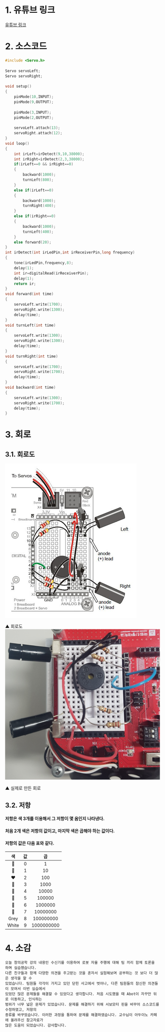 # 1. 유튜브 링크
[유튜브 링크](https://youtube.com)
# 2. 소스코드
```c
#include <Servo.h>

Servo servoLeft;
Servo servoRight;

void setup()
{
	pinMode(10,INPUT);
	pinMode(9,OUTPUT);
	
	pinMode(3,INPUT);
	pinMode(2,OUTPUT);
	
	servoLeft.attach(13);
	servoRight.attach(12);
}
void loop()
{
	int irLeft=irDetect(9,10,38000);
	int irRight=irDetect(2,3,38000);
	if(irLeft==0 && irRight==0)
	{
		backward(1000);
		turnLeft(800);
	}
	else if(irLeft==0)
	{
		backward(1000);
		turnRight(400);
	}
	else if(irRight==0)
	{
		backward(1000);
		turnLeft(400);
	}
	else forward(20);
}
int irDetect(int irLedPin,int irReceiverPin,long frequency)
{
	tone(irLedPin,frequency,8);
	delay(1);
	int ir=digitalRead(irReceiverPin);
	delay(1);
	return ir;
}
void forward(int time)
{
	servoLeft.write(1700);
	servoRight.write(1300);
	delay(time);
}
void turnLeft(int time)
{
	servoLeft.write(1300);
	servoRight.write(1300);
	delay(time);
}
void turnRight(int time)
{
	servoLeft.write(1700);
	servoRight.write(1700);
	delay(time);
}
void backward(int time)
{
	servoLeft.write(1300);
	servoRight.write(1700);
	delay(time);
}
```
# 3. 회로
## 3.1. 회로도
![1](/img/10.jpg)

▲ 회로도
![1](/img/11.jpg)

▲ 실제로 만든 회로
## 3.2. 저항
#### 저항은 색 3개를 이용해서 그 저항이 몇 옴인지 나타낸다.
#### 처음 2개 색은 저항의 값이고, 마지막 색은 곱해야 하는 값이다.
#### 저항의 값은 다음 표와 같다.
|색|값|곱|
|:-:|:-:|:-:|
| 🖤 |0|1|
| 🤎 |1|10|
| ❤ |2|100|
| 🧡 |3|1000|
| 💛 |4|10000|
| 💚 |5|100000|
| 💙 |6|1000000|
| 💜 |7|10000000|
| Grey |8|100000000|
| White |9|1000000000|
# 4. 소감
```
오늘 창의공학 강의 내용인 수신기를 이용하여 로봇 자율 주행에 대해 팀 끼리 함께 토론을 하며 실습했습니다.
다른 친구들과 함께 다양한 의견을 주고받는 것을 혼자서 실험해보며 공부하는 것 보다 더 많은 생각을 할 수 
있었습니다. 팀원들 각각이 가지고 있던 닫힌 사고에서 벗어나, 다른 팀원들의 참신한 의견들이 모여서 이번 실습에서
있었던 많은 문제들을 해결할 수 있었다고 생각합니다. 처음 시도했을 때 Abot이 자꾸만 뒤로 이동하고, 인식하는
범위가 너무 넓은 문제가 있었습니다. 문제를 해결하기 위해 서보모터 핀을 바꾸어 소스코드를 수정하였고, 저항의
종류를 바꾸었습니다. 이러한 과정을 통하여 문제를 해결하였습니다. 교수님이 아두이노 카페에 올려주신 참고자료가
많은 도움이 되었습니다. 감사합니다.
```
